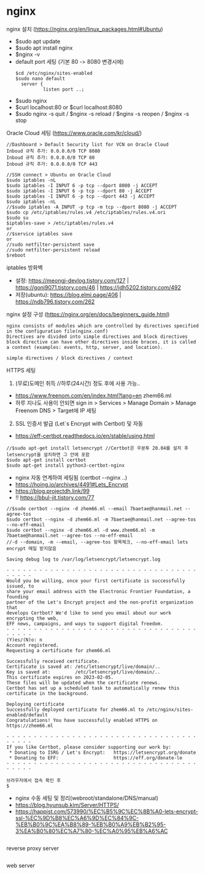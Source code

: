 # nginx

nginx 설치 (https://nginx.org/en/linux_packages.html#Ubuntu)

- $sudo apt update
- $sudo apt install nginx
- $nginx -v
- default port 세팅 (기본 80 -> 8080 변경시에)
  ```
  $cd /etc/nginx/sites-enabled
  $sudo nano default
    server {
            listen port ..;
  ```
- $sudo nginx
- $curl localhost:80 or $curl localhost:8080
- $sudo nginx -s quit / $nginx -s reload / $nginx -s reopen / $nginx -s stop

Oracle Cloud 세팅 (https://www.oracle.com/kr/cloud/)
```
//Dashboard > Default Security list for VCN on Oracle Cloud 
Inboud 규칙 추가: 0.0.0.0/0 TCP 8080
Inboud 규칙 추가: 0.0.0.0/0 TCP 80
Inboud 규칙 추가: 0.0.0.0/0 TCP 443

//SSH connect > Ubuntu on Oracle Cloud
$sudo iptables -nL
$sudo iptables -I INPUT 6 -p tcp --dport 8080 -j ACCEPT
$sudo iptables -I INPUT 6 -p tcp --dport 80 -j ACCEPT
$sudo iptables -I INPUT 6 -p tcp --dport 443 -j ACCEPT
$sudo iptables -nL
//$sudo iptables -A INPUT -p tcp -m tcp --dport 8080 -j ACCEPT
$sudo cp /etc/iptables/rules.v4 /etc/iptables/rules.v4.ori
$sudo su
$iptables-save > /etc/iptables/rules.v4
or
//$service iptables save
or
//sudo netfilter-persistent save
//sudo netfilter-persistent reload
$reboot
```
iptables 방화벽
- 설정: https://meongj-devlog.tistory.com/127 | https://goni9071.tistory.com/46 | https://jdh5202.tistory.com/492
- 저장(ubuntu): https://blog.elmi.page/406 | https://ndb796.tistory.com/262

nginx 설정 구성 (https://nginx.org/en/docs/beginners_guide.html)
```
nginx consists of modules which are controlled by directives specified in the configuration file(nginx.conf)
Directives are divided into simple directives and block directives
block directive can have other directives inside braces, it is called a context (examples: events, http, server, and location).

simple directives / block directives / context
```
HTTPS 세팅
1. (무료)도메인 취득 //하루(24시간) 정도 후에 사용 가능..
- https://www.freenom.com/en/index.html?lang=en
zhem66.ml
- 하루 지나도 사용이 안되면 sign in > Services > Manage Domain > Manage Freenom DNS > Target에 IP 세팅
2. SSL 인증서 발급 (Let`s Encrypt with Certbot) 및 자동 
- https://eff-certbot.readthedocs.io/en/stable/using.html
```
//$sudo apt-get install letsencrypt //Certbot은 우분투 20.04를 설치 후 letsencrypt을 설치하면 그 안에 포함
$sudo apt-get install certbot
$sudo apt-get install python3-certbot-nginx
```
- nginx 자동 연계하여 세팅됨 (certbot --nginx ..)
- https://hoing.io/archives/4491#Lets_Encrypt
- https://blog.projectdh.link/99
- !! https://bbul-jit.tistory.com/77
```
//$sudo certbot --nginx -d zhem66.ml --email 7baetae@hanmail.net --agree-tos
$sudo certbot --nginx -d zhem66.ml -m 7baetae@hanmail.net --agree-tos --no-eff-email
$sudo certbot --nginx -d zhem66.ml -d www.zhem66.ml -m 7baetae@hanmail.net --agree-tos --no-eff-email
//-d --domain, -m --email, --agree-tos 항목체크, --no-eff-email lets encrypt 메일 받지않음 

Saving debug log to /var/log/letsencrypt/letsencrypt.log

- - - - - - - - - - - - - - - - - - - - - - - - - - - - - - - - - - - - - - - -
Would you be willing, once your first certificate is successfully issued, to
share your email address with the Electronic Frontier Foundation, a founding
partner of the Let's Encrypt project and the non-profit organization that
develops Certbot? We'd like to send you email about our work encrypting the web,
EFF news, campaigns, and ways to support digital freedom.
- - - - - - - - - - - - - - - - - - - - - - - - - - - - - - - - - - - - - - - -
(Y)es/(N)o: n
Account registered.
Requesting a certificate for zhem66.ml

Successfully received certificate.
Certificate is saved at: /etc/letsencrypt/live/domain/..
Key is saved at:         /etc/letsencrypt/live/domain/..
This certificate expires on 2023-02-05.
These files will be updated when the certificate renews.
Certbot has set up a scheduled task to automatically renew this certificate in the background.

Deploying certificate
Successfully deployed certificate for zhem66.ml to /etc/nginx/sites-enabled/default
Congratulations! You have successfully enabled HTTPS on https://zhem66.ml

- - - - - - - - - - - - - - - - - - - - - - - - - - - - - - - - - - - - - - - -
If you like Certbot, please consider supporting our work by:
 * Donating to ISRG / Let's Encrypt:   https://letsencrypt.org/donate
 * Donating to EFF:                    https://eff.org/donate-le
- - - - - - - - - - - - - - - - - - - - - - - - - - - - - - - - - - - - - - - -

브라우저에서 접속 확인 후
$

```
- nginx 수동 세팅 및 정리(webroot/standalone/DNS/manual)
- https://blog.hyunsub.kim/Server/HTTPS/
- https://happist.com/573990/%EC%B5%9C%EC%8B%A0-lets-encrypt-ssl-%EC%9D%B8%EC%A6%9D%EC%84%9C-%EB%B0%9C%EA%B8%89-%EB%B0%A9%EB%B2%95-3%EA%B0%80%EC%A7%80-%EC%A0%95%EB%A6%AC
```

```

reverse proxy server
```

```

web server
```

```

